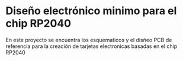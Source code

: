 # Diseño electrónico minimo para el chip RP2040

En este proyecto se encuentra los esquematicos y el disñeo PCB de referencia para la creación de tarjetas electronicas basadas en el chip RP2040
